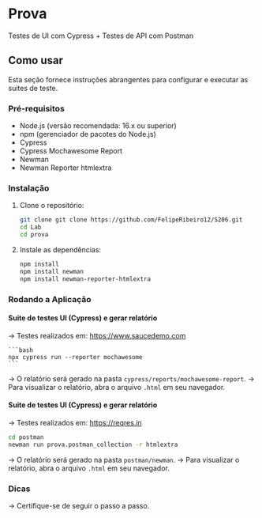 # Prova

Testes de UI com Cypress + Testes de API com Postman

## Como usar

Esta seção fornece instruções abrangentes para configurar e executar as suites de teste.

### Pré-requisitos

- Node.js (versão recomendada: 16.x ou superior)
- npm (gerenciador de pacotes do Node.js)
- Cypress
- Cypress Mochawesome Report
- Newman
- Newman Reporter htmlextra

### Instalação

1. Clone o repositório:

   ```bash
   git clone git clone https://github.com/FelipeRibeiro12/S206.git
   cd Lab
   cd prova
   ```
   
2. Instale as dependências:

   ```bash
   npm install
   npm install newman
   npm install newman-reporter-htmlextra
   ```

### Rodando a Aplicação

#### Suite de testes UI (Cypress) e gerar relatório

-> Testes realizados em: https://www.saucedemo.com

    ```bash
    npx cypress run --reporter mochawesome
    ```
-> O relatório será gerado na pasta `cypress/reports/mochawesome-report`.
-> Para visualizar o relatório, abra o arquivo `.html` em seu navegador.

#### Suite de testes UI (Cypress) e gerar relatório

-> Testes realizados em: https://reqres.in

```bash
cd postman
newman run prova.postman_collection -r htmlextra
```
-> O relatório será gerado na pasta `postman/newman`.
-> Para visualizar o relatório, abra o arquivo `.html` em seu navegador.

### Dicas

-> Certifique-se de seguir o passo a passo.